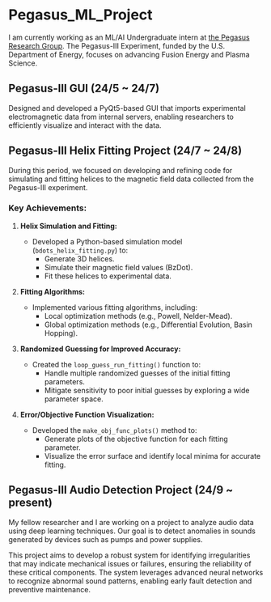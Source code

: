 # Pegasus_ML_Project

I am currently working as an ML/AI Undergraduate intern at [the Pegasus Research Group](https://pegasus.ep.wisc.edu/). 
The Pegasus-III Experiment, funded by the U.S. Department of Energy, focuses on advancing Fusion Energy and Plasma Science.

## Pegasus-III GUI (24/5 ~ 24/7)
Designed and developed a PyQt5-based GUI that imports experimental electromagnetic data from internal servers, enabling researchers to efficiently visualize and interact with the data. 

## Pegasus-III Helix Fitting Project (24/7 ~ 24/8)

During this period, we focused on developing and refining code for simulating and fitting helices to the magnetic field data collected from the Pegasus-III experiment.

### Key Achievements:

1. **Helix Simulation and Fitting:**
   - Developed a Python-based simulation model (`bdots_helix_fitting.py`) to:
     - Generate 3D helices.
     - Simulate their magnetic field values (BzDot).
     - Fit these helices to experimental data.

2. **Fitting Algorithms:**
   - Implemented various fitting algorithms, including:
     - Local optimization methods (e.g., Powell, Nelder-Mead).
     - Global optimization methods (e.g., Differential Evolution, Basin Hopping).

3. **Randomized Guessing for Improved Accuracy:**
   - Created the `loop_guess_run_fitting()` function to:
     - Handle multiple randomized guesses of the initial fitting parameters.
     - Mitigate sensitivity to poor initial guesses by exploring a wide parameter space.

4. **Error/Objective Function Visualization:**
   - Developed the `make_obj_func_plots()` method to:
     - Generate plots of the objective function for each fitting parameter.
     - Visualize the error surface and identify local minima for accurate fitting.

## Pegasus-III Audio Detection Project (24/9 ~ present)
My fellow researcher and I are working on a project to analyze audio data using deep learning techniques. 
Our goal is to detect anomalies in sounds generated by devices such as pumps and power supplies.

This project aims to develop a robust system for identifying irregularities that may indicate mechanical issues or failures, ensuring the reliability of these critical components. The system leverages advanced neural networks to recognize abnormal sound patterns, enabling early fault detection and preventive maintenance.

